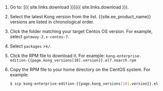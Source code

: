 1. Go to: [{{ site.links.download }}]({{ site.links.download }}).
2. Select the latest Kong version from the list. {{site.ee_product_name}} versions are listed in chronological order.
3. Click the folder matching your target Centos OS version. For example, select `gateway-2.x-centos-7`.
4. Select `packages` >`k/`.
5. Click the RPM file to download it.
    For example: `kong-enterprise-edition-{{page.kong_versions[10].version}}.el7.noarch.rpm` 
6. Copy the RPM file to your home directory on the CentOS system.
For example:

    ```bash
    $ scp kong-enterprise-edition-{{page.kong_versions[10].version}}.el7.noarch.rpm <centos user>@<server>:~
    ```